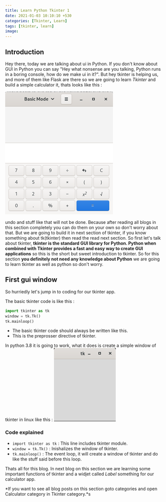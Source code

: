 ```yaml
---
title: Learn Python Tkinter 1
date: 2021-01-03 10:10:10 +530
categories: [Tkinter, Learn]
tags: [tkinter, learn]
image: 
---
```

## Introduction
Hey there, today we are talking about ui in Python. If you don't know about GUI in Python you can say "Hey what nonsense are you talking, Python runs in a boring console, how do we make ui in it?". But hey tkinter is helping us, and more of them like Flask are there so we are going to learn *Tkinter* and build a simple calculator it, thats looks like this :

<img src="/assets/img/post_img/calculator.png">

undo and stuff like that will not be done. Because after reading all blogs in this section completely you can do them on your own so don't worry about that.
But we are going to build it in next section of tkinter, if you know something about tk(tkinter) then read the read next section.
So first let's talk about tkinter, **tkinter is the standard GUI library for Python. Python when combined with Tkinter provides a fast and easy way to create GUI applications** so this is the short but sweet introduction to tkinter. So for this section **you definitely not need any knowledge about Python** we are going to learn tkinter as well as python so don't worry.


## First gui window
So hurriedly let's jump in to coding for our tkinter app.

The basic tkinter code is like this :
```python
import tkinter as tk
window = tk.Tk()
tk.mainloop()
```

* The basic tkinter code should always be written like this.
* This is the preprosser directive of tkinter.



In python 3.8 it is going to work, what it does is create a simple window of tkinter in linux like this :
<img src="/assets/img/post_img/sample.png">

### Code explained
* `import tkinter as tk` : This line includes tkinter module.   
* `window = tk.Tk()` : Inishalizes the window of tkinter.  
* `tk.mainloop()` : The event loop, it will create a window of tkinter and do like the stuff said before this loop.  

Thats all for this blog.
In next blog on this section we are learning some important functions of tkinter and a widjet called *Label* something for our calculator app.

*If you want to see all blog posts on this section goto categories and open Calculator category in Tkinter category.*s




